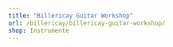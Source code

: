 ```yaml
---
title: "Billericay Guitar Workshop"
url: /billericay/billericay-guitar-workshop/
shop: Instrumente
---
```

